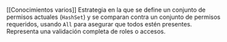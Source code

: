 [[Conocimientos varios]]
Estrategia en la que se define un conjunto de permisos actuales (`HashSet`) y se comparan contra un conjunto de permisos requeridos, usando `All` para asegurar que todos estén presentes. Representa una validación completa de roles o accesos.